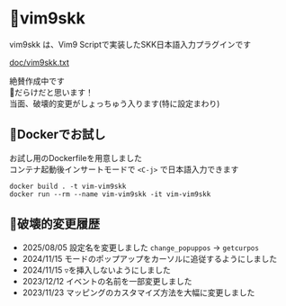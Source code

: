 # 🧩vim9skk
vim9skk は、Vim9 Scriptで実装したSKK日本語入力プラグインです

[doc/vim9skk.txt](doc/vim9skk.txt)

絶賛作成中です  
🐞だらけだと思います！  
当面、破壊的変更がしょっちゅう入ります(特に設定まわり)

## 🐋Dockerでお試し
お試し用のDockerfileを用意しました  
コンテナ起動後インサートモードで `<C-j>` で日本語入力できます
```
docker build . -t vim-vim9skk
docker run --rm --name vim-vim9skk -it vim-vim9skk
```

## 🔨破壊的変更履歴


- 2025/08/05 設定名を変更しました `change_popuppos` → `getcurpos`
- 2024/11/15 モードのポップアップをカーソルに追従するようにしました
- 2024/11/15 `▽`を挿入しないようにしました
- 2023/12/12 イベントの名前を一部変更しました
- 2023/11/23 マッピングのカスタマイズ方法を大幅に変更しました
